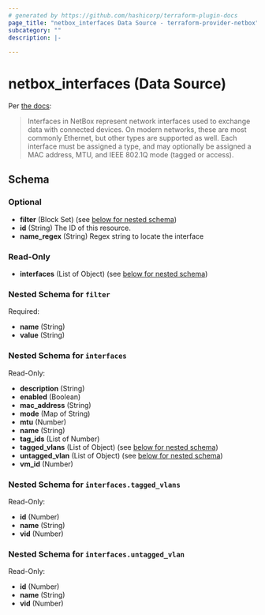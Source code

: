 ```yaml
---
# generated by https://github.com/hashicorp/terraform-plugin-docs
page_title: "netbox_interfaces Data Source - terraform-provider-netbox"
subcategory: ""
description: |-
  
---
```


# netbox_interfaces (Data Source)

Per [the docs](https://netbox.readthedocs.io/en/stable/models/dcim/interface/):

> Interfaces in NetBox represent network interfaces used to exchange data with connected devices. On modern networks, these are most commonly Ethernet, but other types are supported as well. Each interface must be assigned a type, and may optionally be assigned a MAC address, MTU, and IEEE 802.1Q mode (tagged or access). 


<!-- schema generated by tfplugindocs -->
## Schema

### Optional

- **filter** (Block Set) (see [below for nested schema](#nestedblock--filter))
- **id** (String) The ID of this resource.
- **name_regex** (String) Regex string to locate the interface

### Read-Only

- **interfaces** (List of Object) (see [below for nested schema](#nestedatt--interfaces))

<a id="nestedblock--filter"></a>
### Nested Schema for `filter`

Required:

- **name** (String)
- **value** (String)


<a id="nestedatt--interfaces"></a>
### Nested Schema for `interfaces`

Read-Only:

- **description** (String)
- **enabled** (Boolean)
- **mac_address** (String)
- **mode** (Map of String)
- **mtu** (Number)
- **name** (String)
- **tag_ids** (List of Number)
- **tagged_vlans** (List of Object) (see [below for nested schema](#nestedobjatt--interfaces--tagged_vlans))
- **untagged_vlan** (List of Object) (see [below for nested schema](#nestedobjatt--interfaces--untagged_vlan))
- **vm_id** (Number)

<a id="nestedobjatt--interfaces--tagged_vlans"></a>
### Nested Schema for `interfaces.tagged_vlans`

Read-Only:

- **id** (Number)
- **name** (String)
- **vid** (Number)


<a id="nestedobjatt--interfaces--untagged_vlan"></a>
### Nested Schema for `interfaces.untagged_vlan`

Read-Only:

- **id** (Number)
- **name** (String)
- **vid** (Number)


